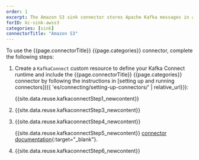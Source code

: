 ```yaml
---
order: 1
excerpt: The Amazon S3 sink connector stores Apache Kafka messages in an Amazon Simple Storage Service (Amazon S3) bucket.
forID: kc-sink-awss3
categories: [sink]
connectorTitle: "Amazon S3"
---
```


To use the {{page.connectorTitle}} {{page.categories}} connector, complete the following steps:

1. Create a `KafkaConnect` custom resource to define your Kafka Connect runtime and include the {{page.connectorTitle}} {{page.categories}} connector by following the instructions in [setting up and running connectors]({{ 'es/connecting/setting-up-connectors/' | relative_url}}):

   {{site.data.reuse.kafkaconnectStep1_newcontent}}

2. {{site.data.reuse.kafkaconnectStep3_newcontent}}  

3. {{site.data.reuse.kafkaconnectStep4_newcontent}}
   
   {{site.data.reuse.kafkaconnectStep5_newcontent}} [connector documentation](https://github.com/Aiven-Open/s3-connector-for-apache-kafka?tab=readme-ov-file#configuration){:target="_blank"}.     

4. {{site.data.reuse.kafkaconnectStep6_newcontent}}
